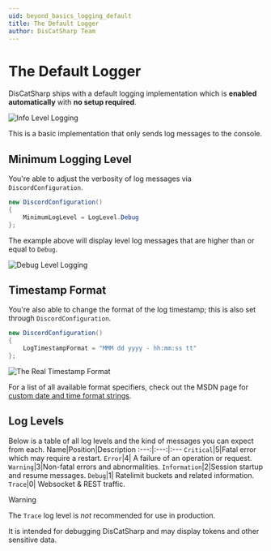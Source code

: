 ```yaml
---
uid: beyond_basics_logging_default
title: The Default Logger
author: DisCatSharp Team
---
```


# The Default Logger

DisCatSharp ships with a default logging implementation which is **enabled automatically** with **no setup required**.

![Info Level Logging](/images/beyond_basics_logging_default_01.png)

This is a basic implementation that only sends log messages to the console.


## Minimum Logging Level

You're able to adjust the verbosity of log messages via `DiscordConfiguration`.
```cs
new DiscordConfiguration()
{
    MinimumLogLevel = LogLevel.Debug
};
```
The example above will display level log messages that are higher than or equal to `Debug`.

![Debug Level Logging](/images/beyond_basics_logging_default_02.png)

## Timestamp Format

You're also able to change the format of the log timestamp; this is also set through `DiscordConfiguration`.
```cs
new DiscordConfiguration()
{
    LogTimestampFormat = "MMM dd yyyy - hh:mm:ss tt"
};
```

![The Real Timestamp Format](/images/beyond_basics_logging_default_03.png)

For a list of all available format specifiers, check out the MSDN page for [custom date and time format strings](https://docs.microsoft.com/en-us/dotnet/standard/base-types/custom-date-and-time-format-strings#day-d-format-specifier).


## Log Levels

Below is a table of all log levels and the kind of messages you can expect from each.
Name|Position|Description
:---:|:---:|:---
`Critical`|5|Fatal error which may require a restart.
`Error`|4| A failure of an operation or request.
`Warning`|3|Non-fatal errors and abnormalities.
`Information`|2|Session startup and resume messages.
`Debug`|1| Ratelimit buckets and related information.
`Trace`|0| Websocket & REST traffic.

 >[!WARNING]
 > The `Trace` log level is *not* recommended for use in production.
 >
 > It is intended for debugging DisCatSharp and may display tokens and other sensitive data.
